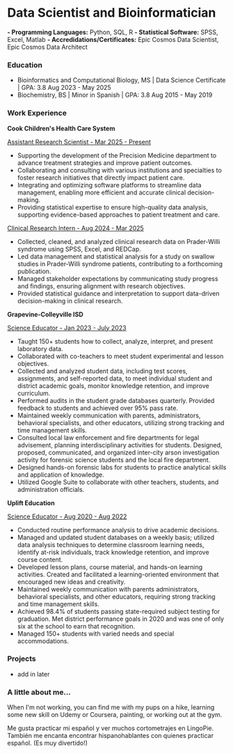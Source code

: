 # Data Scientist and Bioinformatician
**- Programming Languages:** Python, SQL, R
**- Statistical Software:** SPSS, Excel, Matlab
**- Accredidations/Certificates:** Epic Cosmos Data Scientist, Epic Cosmos Data Architect 

### Education
- Bioinformatics and Computational Biology, MS | Data Science Certificate | GPA: 3.8
  Aug 2023 - May 2025
- Biochemistry, BS | Minor in Spanish | GPA: 3.8
  Aug 2015 - May 2019 

### Work Experience
**Cook Children's Health Care System**

<ins>Assistant Research Scientist - Mar 2025 - Present</ins>
- Supporting the development of the Precision Medicine department to advance treatment strategies and improve patient outcomes.
- Collaborating and consulting with various institutions and specialties to foster research initiatives that directly impact patient care.
- Integrating and optimizing software platforms to streamline data management, enabling more efficient and accurate clinical decision-making.
- Providing statistical expertise to ensure high-quality data analysis, supporting evidence-based approaches to patient treatment and care.
  
<ins>Clinical Research Intern - Aug 2024 - Mar 2025</ins>
- Collected, cleaned, and analyzed clinical research data on Prader-Willi syndrome using SPSS, Excel, and REDCap.
- Led data management and statistical analysis for a study on swallow studies in Prader-Willi syndrome patients, contributing to a forthcoming publication.
- Managed stakeholder expectations by communicating study progress and findings, ensuring alignment with research objectives.
- Provided statistical guidance and interpretation to support data-driven decision-making in clinical research.

**Grapevine-Colleyville ISD** 

<ins>Science Educator - Jan 2023 - July 2023</ins>
- Taught 150+ students how to collect, analyze, interpret, and present laboratory data.
- Collaborated with co-teachers to meet student experimental and lesson objectives.
- Collected and analyzed student data, including test scores, assignments, and self-reported data, to meet individual student and district academic goals, monitor knowledge retention, and improve curriculum. 
- Performed audits in the student grade databases quarterly. Provided feedback to students and achieved over 95% pass rate.
- Maintained weekly communication with parents, administrators, behavioral specialists, and other educators, utilizing strong tracking and time management skills. 
- Consulted local law enforcement and fire departments for legal advisement, planning interdisciplinary activities for students. Designed, proposed, communicated, and organized inter-city arson investigation activity for forensic science students and the local fire department.
- Designed hands-on forensic labs for students to practice analytical skills and application of knowledge.
- Utilized Google Suite to collaborate with other teachers, students, and administration officials.

**Uplift Education**

<ins>Science Educator - Aug 2020 - Aug 2022</ins>
- Conducted routine performance analysis to drive academic decisions.
- Managed and updated student databases on a weekly basis; utilized data analysis techniques to determine classroom learning needs, identify at-risk individuals, track knowledge retention, and improve course content. 
- Developed lesson plans, course material, and hands-on learning activities. Created and facilitated a learning-oriented environment that encouraged new ideas and creativity.
- Maintained weekly communication with parents administrators, behavioral specialists, and other educators, requiring strong tracking and time management skills.
- Achieved 98.4% of students passing state-required subject testing for graduation. Met district performance goals in 2020 and was one of only six at the school to earn that recognition.
- Managed 150+ students with varied needs and special accommodations.

### Projects
- add in later

### A little about me... 
When I'm not working, you can find me with my pups on a hike, learning some new skill on Udemy or Coursera, painting, or working out at the gym. 

Me gusta practicar mi español y ver muchos cortometrajes en LingoPie. También me encanta encontrar hispanohablantes con quienes practicar español. (Es muy divertido!)
